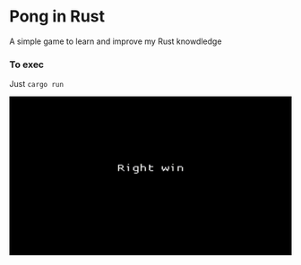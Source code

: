 # Pong in Rust

A simple game to learn and improve my Rust knowdledge

### To exec
Just ``cargo run``

![GIF](https://raw.githubusercontent.com/M3str3/rust-ping-pong/master/example.gif)
